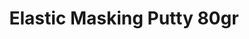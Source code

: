 ---
layout: product
title: "Elastic Masking Putty 80gr"
price: "1000" 
desc: "Ponovo upotrebljiva elastična masa za maskiranje"
img_path: "/assets/img/AK8076.jpg"
brand: "AK"
available: false
special_offer: false
new: false
soon: false
cat: "070000"
subcat: "070200"
subsubcat: "070201"
sifra: "AK8076"
popular: false
---